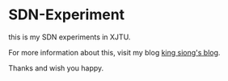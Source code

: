 # SDN-Experiment

this is my SDN experiments in XJTU.

For more information about this, visit my blog [king siong's blog](http://www.kingsiong.top). 

Thanks and wish you happy.